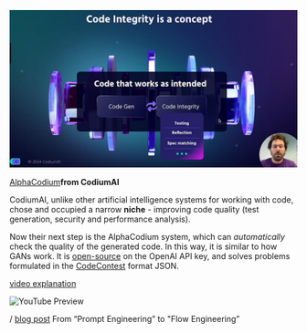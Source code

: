 <!--
date: 2024-03-16T15:31:03
photo: ![Photo](2024-03-16-15-31-03.jpg)


-->

![Photo](2024-03-16-15-31-03.jpg)

[AlphaCodium](https://www.codium.ai/products/alpha-codium)**from CodiumAI** 

CodiumAI, unlike other artificial intelligence systems for working with code, chose and occupied a narrow **niche**  - improving code quality (test generation, security and performance analysis).

Now their next step is the AlphaCodium system, which can _automatically_  check the quality of the generated code. In this way, it is similar to how GANs work. It is [open-source](https://github.com/Codium-ai/AlphaCodium)  on the OpenAI API key, and solves problems formulated in the [CodeContest](https://huggingface.co/datasets/deepmind/code_contests)  format JSON.

[video explanation](https://www.youtube.com/watch?v=AOqnJLBYon4) 

![YouTube Preview](https://img.youtube.com/vi/AOqnJLBYon4/mqdefault.jpg)

 / [blog post](https://www.codium.ai/blog/alphacodium-state-of-the-art-code-generation-for-code-contests/) 
From “Prompt Engineering” to "Flow Engineering”
